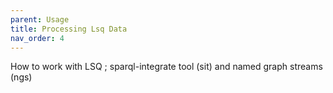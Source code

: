 ```yaml
---
parent: Usage
title: Processing Lsq Data
nav_order: 4
---
```



How to work with LSQ ; sparql-integrate tool (sit) and named graph streams (ngs)
